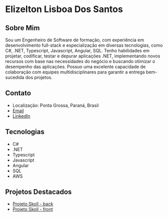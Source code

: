# Elizelton Lisboa Dos Santos

## Sobre Mim

Sou um Engenheiro de Software de formação, com experiência em desenvolvimento full-stack e especialização em diversas tecnologias, como C#, .NET, Typescript, Javascript, Angular, SQL. Tenho habilidades em projetar, codificar, testar e depurar aplicações .NET, implementando novos recursos com base nas necessidades do negócio e buscando otimizar o desempenho das aplicações. Possuo uma excelente capacidade de colaboração com equipes multidisciplinares para garantir a entrega bem-sucedida dos projetos.

## Contato

- Localização: Ponta Grossa, Paraná, Brasil
- [Email](mailto:elizeltonls@gmail.com?body=Ol%C3%A1%20Elizelton%2C%20tudo%20bem%3F)
- [LinkedIn](https://www.linkedin.com/in/elizelton-lb8508679/)

## Tecnologias

- C#
- .NET
- Typescript
- Javascript
- Angular
- SQL
- AWS

## Projetos Destacados

- [Projeto Skoll - back](https://github.com/elizelton/skoll.back)
- [Projeto Skoll - front](https://github.com/elizelton/skoll.front)
